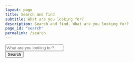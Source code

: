 ```yaml
---
layout: page
title: Search and find
subtitle: What are you looking for?
description: Search and find. What are you looking for?
page_id: "search"
permalink: /search
---
```


<div class="field has-addons">
    <div class="control is-expanded">
        <input type="search" id="search-input" placeholder="What are you looking for?" class="input is-large">
    </div>
    <div class="control">
        <button id="search-button" class="button is-large">Search</button>
    </div>
</div>

<div id="search-results" class="content">
</div>

<script src="https://cdn.jsdelivr.net/gh/nextapps-de/flexsearch@0.8/dist/flexsearch.bundle.min.js"></script>

<script>
    (function() {
        const allSearchFields = ["document", "section", "content", "url", "date", "category", "tags"];

        const searchInput = document.getElementById('search-input');
        const searchResultsContainer = document.getElementById('search-results');
        
        // Set initial placeholder and disable the input
        searchInput.placeholder = "Loading search data…";
        searchInput.disabled = true;

        // Initialize a container for multiple FlexSearch indexes
        const indexes = {};
        const languages = {
            'en': '/search.json',
            'de': '/de/search.json'
        };

        // Determine the current page language
        const currentLang = document.documentElement.lang || 'en';

        // Function to create a new FlexSearch index for a given language
        function createIndex(lang) {
            return new FlexSearch.Document({
                document: {
                    id: "url",
                    index: allSearchFields,
                    store: allSearchFields
                },
                tokenize: "full",
                encoder: FlexSearch.Charset.LatinSoundex,
                cache: true,
                context: true,
                lang: lang
            });
        }

        let filesToLoad = Object.keys(languages).map(lang => languages[lang]);
        let filesLoaded = 0;

        // Function to check if all files are loaded
        function checkIfReady() {
            filesLoaded++;
            if (filesLoaded === filesToLoad.length) {
                searchInput.placeholder = "What are you looking for?";
                searchInput.disabled = false;
                
                // Add event listeners AFTER the indexes are ready
                document.getElementById('search-button').addEventListener('click', performSearch);
                
                searchInput.addEventListener('keydown', (event) => {
                    if (event.key === 'Enter') {
                        event.preventDefault();
                        performSearch();
                    }
                });

                // This event listener will clear the results when the input changes.
                searchInput.addEventListener('input', () => {
                    searchResultsContainer.innerHTML = '';
                });
            }
        }

        // Fetch the search.json files and populate the correct index
        Object.keys(languages).forEach(lang => {
            const url = languages[lang];
            indexes[lang] = createIndex(lang);
            
            fetch(url)
                .then(response => {
                    if (!response.ok) {
                        throw new Error(`HTTP error! status: ${response.status}`);
                    }
                    return response.json();
                })
                .then(data => {
                    data.forEach(item => {
                        if (item.url) {
                            indexes[lang].add(item);
                        } else {
                            console.warn(`Item missing URL in ${url}, skipping for FlexSearch index:`, item);
                        }
                    });
                    checkIfReady();
                })
                .catch(error => {
                    console.error(`Error fetching or parsing ${url}:`, error);
                    searchResultsContainer.innerHTML = '<p>Error loading search data. Some results may be missing. You can still search, but not all data might be available. Please try reloading the page.</p>';
                    checkIfReady();
                });
        });

        // Function to perform search across all indexes
        function performSearch() {
            const query = searchInput.value.trim();
            if (query.length === 0) {
                searchResultsContainer.innerHTML = '';
                return;
            }
            if (typeof query !== 'string' || query.length === 0) {
                console.warn("Invalid search query received (not a non-empty string):", query);
                searchResultsContainer.innerHTML = '<p>Please enter a valid search term.</p>';
                return;
            }

            let allResults = [];
            const searchOptions = {
                limit: 99,
                enrich: true,
                suggest: true,
                highlight: {
                    template: '<mark style="background-color: yellow;">$1</mark>',
                    boundary: 32,
                    merge: true
                },
                boundary: 32
            };
            
            // Search the current language index first.
            const currentLangIndex = indexes[currentLang];
            if (currentLangIndex) {
                const rawResults = currentLangIndex.search(query, searchOptions);
                
                rawResults.forEach(fieldResult => {
                    if (fieldResult && fieldResult.result) {
                        fieldResult.result.forEach(r => {
                            // The 'doc' property now contains the enriched and highlighted document
                            const doc = r.doc; 
                            if (doc) {
                                // Add a higher score for results from the current language
                                allResults.push({ id: r.id, doc: doc, score: r.score - 1000, lang: currentLang });
                            }
                        });
                    }
                });
            }

            // Search other language indexes.
            Object.keys(indexes).forEach(lang => {
                if (lang !== currentLang) {
                    const otherLangIndex = indexes[lang];
                    const rawResults = otherLangIndex.search(query, searchOptions);
                    
                    rawResults.forEach(fieldResult => {
                        if (fieldResult && fieldResult.result) {
                            fieldResult.result.forEach(r => {
                                const doc = r.doc;
                                if (doc) {
                                    allResults.push({ id: r.id, doc: doc, score: r.score, lang: lang });
                                }
                            });
                        }
                    });
                }
            });

            // Sort the combined results by their relevance score.
            allResults.sort((a, b) => a.score - b.score);

            displayResults(allResults);
        }

        function displayResults(results) {
            if (typeof _paq !== 'undefined') {
                _paq.push(['trackSiteSearch', searchInput.value.trim(), false, results.length]);
            }
            
            // Deduplicate results, as a single document may appear in multiple indexes
            const uniqueResults = [];
            const seenUrls = new Set();
            results.forEach(result => {
                if (result.doc && !seenUrls.has(result.doc.url)) {
                    uniqueResults.push(result);
                    seenUrls.add(result.doc.url);
                }
            });

            if (uniqueResults.length === 0) {
                searchResultsContainer.innerHTML = '<p>No results found.</p>';
                return;
            }
            
            let html = '<ul class="search-results-list">';
            uniqueResults.forEach(result => {
                const item = result.doc;
                if (!item) {
                    console.warn('Skipping search result with undefined document:', result);
                    return;
                }
                
                // FlexSearch provides the highlighted content directly on the item object
                const title = item.document || 'No Title';
                const url = item.url || '#';
                const sectionContent = item.section || '';
                const mainContent = item.content || '';

                // Note: FlexSearch's `boundary` and `merge` options handle the ellipsis and context.
                // The template string now just needs to use these variables.
                html += `
                    <li class="box mb-4">
                        <p><a href="${url}"><strong>${title}</strong></a><br>${sectionContent}</p>
                        <p>${mainContent}</p>
                    </li>
                `;
            });
            html += '</ul>';
            searchResultsContainer.innerHTML = html;
        }

    })();
</script>